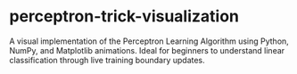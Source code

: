 # perceptron-trick-visualization
A visual implementation of the Perceptron Learning Algorithm using Python, NumPy, and Matplotlib animations. Ideal for beginners to understand linear classification through live training boundary updates.
